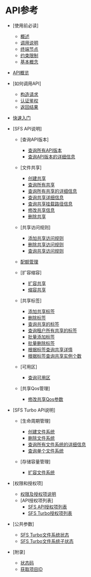 # API参考

-   [使用前必读]
    -   [概述](概述.md)
    -   [调用说明](调用说明.md)
    -   [终端节点](终端节点.md)
    -   [约束限制](约束限制.md)
    -   [基本概念](基本概念.md)

-   [API概览](API概览.md)
-   [如何调用API]
    -   [构造请求](构造请求.md)
    -   [认证鉴权](认证鉴权.md)
    -   [返回结果](返回结果.md)

-   [快速入门](快速入门.md)
-   [SFS API说明]
    -   [查询API版本]
        -   [查询所有API版本](查询所有API版本.md)
        -   [查询API版本的详细信息](查询API版本的详细信息.md)

    -   [文件共享]
        -   [创建共享](创建共享.md)
        -   [查询所有共享](查询所有共享.md)
        -   [查询所有共享的详细信息](查询所有共享的详细信息.md)
        -   [查询共享详细信息](查询共享详细信息.md)
        -   [查询共享挂载路径信息](查询共享挂载路径信息.md)
        -   [修改共享信息](修改共享信息.md)
        -   [删除共享](删除共享.md)

    -   [共享访问规则]
        -   [添加共享访问规则](添加共享访问规则.md)
        -   [删除共享访问规则](删除共享访问规则.md)
        -   [查询共享访问规则](查询共享访问规则.md)

    -   [配额管理](配额管理.md)
    -   [扩容缩容]
        -   [扩容共享](扩容共享.md)
        -   [缩容共享](缩容共享.md)

    -   [共享标签]
        -   [添加共享标签](添加共享标签.md)
        -   [删除标签](删除标签.md)
        -   [查询共享的标签](查询共享的标签.md)
        -   [查询租户所有共享的标签](查询租户所有共享的标签.md)
        -   [批量添加标签](批量添加标签.md)
        -   [批量删除标签](批量删除标签.md)
        -   [根据标签查询共享详情](根据标签查询共享详情.md)
        -   [根据标签查询共享实例个数](根据标签查询共享实例个数.md)

    -   [可用区]
        -   [查询可用区](查询可用区.md)

    -   [共享Qos管理]
        -   [修改共享Qos参数](修改共享Qos参数.md)


-   [SFS Turbo API说明]
    -   [生命周期管理]
        -   [创建文件系统](创建文件系统.md)
        -   [删除文件系统](删除文件系统.md)
        -   [查询所有文件系统的详细信息](查询所有文件系统的详细信息.md)
        -   [查询单个文件系统](查询单个文件系统.md)

    -   [存储容量管理]
        -   [扩容文件系统](扩容文件系统.md)


-   [权限和授权项]
    -   [权限及授权项说明](权限及授权项说明.md)
    -   [API授权项列表]
        -   [SFS API授权项列表](SFS-API授权项列表.md)
        -   [SFS Turbo授权项列表](SFS-Turbo授权项列表.md)


-   [公共参数]
    -   [SFS Turbo文件系统状态](SFS-Turbo文件系统状态.md)
    -   [SFS Turbo文件系统子状态](SFS-Turbo文件系统子状态.md)

-   [附录]
    -   [状态码](状态码.md)
    -   [获取项目ID](获取项目ID.md)


